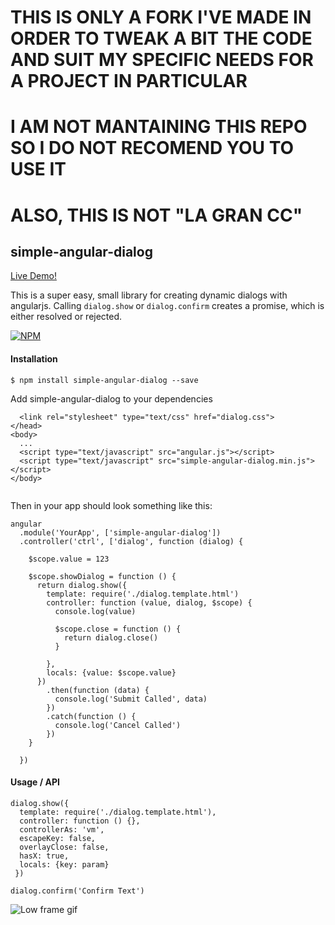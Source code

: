 # THIS IS ONLY A FORK I'VE MADE IN ORDER TO TWEAK A BIT THE CODE AND SUIT MY SPECIFIC NEEDS FOR A PROJECT IN PARTICULAR
# I AM NOT MANTAINING THIS REPO SO I DO NOT RECOMEND YOU TO USE IT
# ALSO, THIS IS NOT "LA GRAN CC"

## simple-angular-dialog

[Live Demo!](https://hanford.github.io/simple-angular-dialog)

This is a super easy, small library for creating dynamic dialogs with angularjs. Calling ```dialog.show``` or ```dialog.confirm``` creates a promise, which is either resolved or rejected.

[![NPM][dialog-icon]][dialog-url]

#### Installation  

```
$ npm install simple-angular-dialog --save
```

Add simple-angular-dialog to your dependencies

```
  <link rel="stylesheet" type="text/css" href="dialog.css">
</head>
<body>
  ...
  <script type="text/javascript" src="angular.js"></script>
  <script type="text/javascript" src="simple-angular-dialog.min.js"></script>
</body>


```

Then in your app should look something like this:


```
angular
  .module('YourApp', ['simple-angular-dialog'])
  .controller('ctrl', ['dialog', function (dialog) {

    $scope.value = 123

    $scope.showDialog = function () {
      return dialog.show({
        template: require('./dialog.template.html')
        controller: function (value, dialog, $scope) {
          console.log(value)

          $scope.close = function () {
            return dialog.close()
          }

        },
        locals: {value: $scope.value}
      })
        .then(function (data) {
          console.log('Submit Called', data)
        })
        .catch(function () {
          console.log('Cancel Called')
        })
    }

  })
```

#### Usage / API
```
dialog.show({
  template: require('./dialog.template.html'),
  controller: function () {},
  controllerAs: 'vm',
  escapeKey: false,
  overlayClose: false,
  hasX: true,
  locals: {key: param}
 })

dialog.confirm('Confirm Text')
```  


![Low frame gif](./example.gif)

[dialog-icon]: https://nodei.co/npm/simple-angular-dialog.png?downloads=true
[dialog-url]: https://npmjs.org/package/simple-angular-dialog
